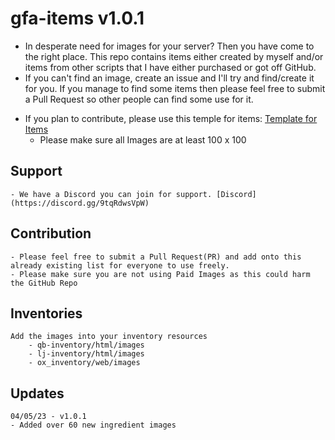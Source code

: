 # gfa-items v1.0.1

+ In desperate need for images for your server? Then you have come to the right place. This repo contains items either created by myself and/or items from other scripts that I have either purchased or got off GitHub.
+ If you can't find an image, create an issue and I'll try and find/create it for you. If you manage to find some items then please feel free to submit a Pull Request so other people can find some use for it.

- If you plan to contribute, please use this temple for items: [Template for Items](https://codepen.io/lilphantom25/pen/RwQEvWL?editors=1000)
    + Please make sure all Images are at least 100 x 100

## Support
    - We have a Discord you can join for support. [Discord](https://discord.gg/9tqRdwsVpW)

## Contribution
    - Please feel free to submit a Pull Request(PR) and add onto this already existing list for everyone to use freely.
    - Please make sure you are not using Paid Images as this could harm the GitHub Repo

## Inventories
    Add the images into your inventory resources
        - qb-inventory/html/images
        - lj-inventory/html/images
        - ox_inventory/web/images

## Updates
    04/05/23 - v1.0.1
    - Added over 60 new ingredient images

